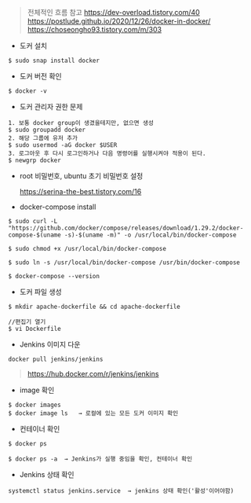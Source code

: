 > 전체적인 흐름 참고
https://dev-overload.tistory.com/40
https://postlude.github.io/2020/12/26/docker-in-docker/
https://choseongho93.tistory.com/m/303

- 도커 설치
```
$ sudo snap install docker
```
- 도커 버전 확인
```
$ docker -v
```

- 도커 관리자 권한 문제
```
1. 보통 docker group이 생겼을테지만, 없으면 생성
$ sudo groupadd docker
2. 해당 그룹에 유저 추가
$ sudo usermod -aG docker $USER
3. 로그아웃 후 다시 로그인하거나 다음 명령어를 실행시켜야 적용이 된다.
$ newgrp docker
```



- root 비밀번호, ubuntu 초기 비밀번호 설정

  https://serina-the-best.tistory.com/16

  

- docker-compose install

```
$ sudo curl -L "https://github.com/docker/compose/releases/download/1.29.2/docker-compose-$(uname -s)-$(uname -m)" -o /usr/local/bin/docker-compose

$ sudo chmod +x /usr/local/bin/docker-compose

$ sudo ln -s /usr/local/bin/docker-compose /usr/bin/docker-compose

$ docker-compose --version
```



- 도커 파일 생성

```
$ mkdir apache-dockerfile && cd apache-dockerfile

//편집기 열기
$ vi Dockerfile
```



- Jenkins 이미지 다운

```
docker pull jenkins/jenkins
```

>https://hub.docker.com/r/jenkins/jenkins

- image 확인

```
$ docker images
$ docker image ls   → 로컬에 있는 모든 도커 이미지 확인
```

- 컨테이너 확인

```
$ docker ps

$ docker ps -a  → Jenkins가 실행 중임을 확인, 컨테이너 확인
```

- Jenkins 상태 확인

```
systemctl status jenkins.service  → jenkins 상태 확인('활성'이어야함)
```

